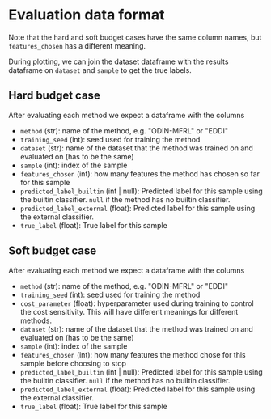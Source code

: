<!--# Dataset
`scripts/dataset_generation/prepare_datasets_csv.py` generates CSV files with the following columns:
- `dataset` (str): name of a dataset
- `sample` (int): index of the sample
- `true_label` (int): true label for this sample
-->
# Evaluation data format

Note that the hard and soft budget cases have the same column names, but `features_chosen` has a different meaning.

During plotting, we can join the dataset dataframe with the results dataframe on `dataset` and `sample` to get the true labels.


## Hard budget case
After evaluating each method we expect a dataframe with the columns
- `method` (str): name of the method, e.g. "ODIN-MFRL" or "EDDI"
- `training_seed` (int): seed used for training the method
- `dataset` (str): name of the dataset that the method was trained on and evaluated on (has to be the same)
- `sample` (int): index of the sample
- `features_chosen` (int): how many features the method has chosen so far for this sample
- `predicted_label_builtin` (int | null): Predicted label for this sample using the builtin classifier. `null` if the method has no builtin classifier.
- `predicted_label_external` (float): Predicted label for this sample using the external classifier.
- `true_label` (float): True label for this sample

## Soft budget case
After evaluating each method we expect a dataframe with the columns
- `method` (str): name of the method, e.g. "ODIN-MFRL" or "EDDI"
- `training_seed` (int): seed used for training the method
- `cost_parameter` (float): hyperparameter used during training to control the cost sensitivity. This will have different meanings for different methods.
- `dataset` (str): name of the dataset that the method was trained on and evaluated on (has to be the same)
- `sample` (int): index of the sample
- `features_chosen` (int): how many features the method chose for this sample before choosing to stop
- `predicted_label_builtin` (int | null): Predicted label for this sample using the builtin classifier. `null` if the method has no builtin classifier.
- `predicted_label_external` (float): Predicted label for this sample using the external classifier.
- `true_label` (float): True label for this sample
